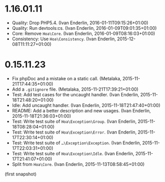 # 1.16.01.11

  * Quality: Drop PHP5.4. (Ivan Enderlin, 2016-01-11T09:15:26+01:00)
  * Quality: Run devtools:cs. (Ivan Enderlin, 2016-01-09T09:01:35+01:00)
  * Core: Remove `Hoa\Core`. (Ivan Enderlin, 2016-01-09T08:16:03+01:00)
  * Consistency: Use `Hoa\Consistency`. (Ivan Enderlin, 2015-12-08T11:11:27+01:00)

# 0.15.11.23

  * Fix phpDoc and a mistake on a static call. (Metalaka, 2015-11-21T17:44:35+01:00)
  * Add a `.gitignore` file. (Metalaka, 2015-11-21T17:39:21+01:00)
  * Test: Add test cases for the uncaught handler. (Ivan Enderlin, 2015-11-18T21:48:20+01:00)
  * Idle: Add uncaught handler. (Ivan Enderlin, 2015-11-18T21:47:40+01:00)
  * README: Add a better description and new usages. (Ivan Enderlin, 2015-11-18T21:36:03+01:00)
  * Test: Write test suite of `Hoa\Exception\Group`. (Ivan Enderlin, 2015-11-18T08:28:04+01:00)
  * Test: Write test suite of `Hoa\Exception\Error`. (Ivan Enderlin, 2015-11-17T22:30:14+01:00)
  * Test: Write test suite of `…\Exception\Exception`. (Ivan Enderlin, 2015-11-17T22:03:31+01:00)
  * Test: Write test suite of `Hoa\Exception\Idle`. (Ivan Enderlin, 2015-11-17T21:41:07+01:00)
  * Split from `Hoa\Core`. (Ivan Enderlin, 2015-11-13T08:58:45+01:00)

(first snapshot)
